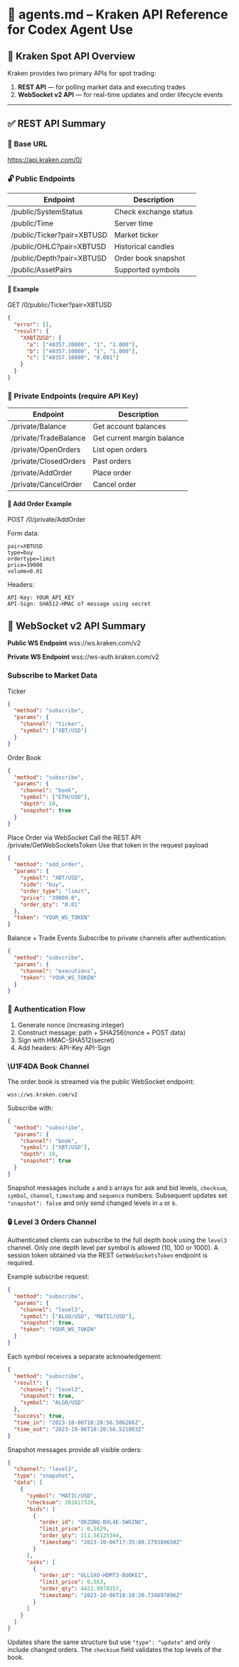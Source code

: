 # 📄 agents.md – Kraken API Reference for Codex Agent Use

## 🧭 Kraken Spot API Overview

Kraken provides two primary APIs for spot trading:

1. **REST API** — for polling market data and executing trades  
2. **WebSocket v2 API** — for real-time updates and order lifecycle events

---

## ✅ REST API Summary

### 🔗 Base URL
https://api.kraken.com/0/

### 🔓 Public Endpoints

| Endpoint                      | Description                       |
|-------------------------------|-----------------------------------|
| /public/SystemStatus          | Check exchange status             |
| /public/Time                  | Server time                       |
| /public/Ticker?pair=XBTUSD    | Market ticker                     |
| /public/OHLC?pair=XBTUSD      | Historical candles                |
| /public/Depth?pair=XBTUSD     | Order book snapshot               |
| /public/AssetPairs            | Supported symbols                 |

#### 🧪 Example
GET /0/public/Ticker?pair=XBTUSD

```json
{
  "error": [],
  "result": {
    "XXBTZUSD": {
      "a": ["40357.20000", "1", "1.000"],
      "b": ["40357.10000", "1", "1.000"],
      "c": ["40357.10000", "0.001"]
    }
  }
}
```

### 🔐 Private Endpoints (require API Key)

| Endpoint            | Description              |
|---------------------|--------------------------|
| /private/Balance    | Get account balances     |
| /private/TradeBalance | Get current margin balance |
| /private/OpenOrders | List open orders         |
| /private/ClosedOrders | Past orders            |
| /private/AddOrder   | Place order              |
| /private/CancelOrder| Cancel order             |

#### 🧪 Add Order Example

POST /0/private/AddOrder

Form data:
```
pair=XBTUSD
type=buy
ordertype=limit
price=39000
volume=0.01
```

Headers:
```
API-Key: YOUR_API_KEY
API-Sign: SHA512-HMAC of message using secret
```

## 📡 WebSocket v2 API Summary

**Public WS Endpoint**
wss://ws.kraken.com/v2

**Private WS Endpoint**
wss://ws-auth.kraken.com/v2

### Subscribe to Market Data
Ticker

```json
{
  "method": "subscribe",
  "params": {
    "channel": "ticker",
    "symbol": ["XBT/USD"]
  }
}
```
Order Book

```json
{
  "method": "subscribe",
  "params": {
    "channel": "book",
    "symbol": ["ETH/USD"],
    "depth": 10,
    "snapshot": true
  }
}
```
Place Order via WebSocket
Call the REST API /private/GetWebSocketsToken
Use that token in the request payload

```json
{
  "method": "add_order",
  "params": {
    "symbol": "XBT/USD",
    "side": "buy",
    "order_type": "limit",
    "price": "39000.0",
    "order_qty": "0.01"
  },
  "token": "YOUR_WS_TOKEN"
}
```
Balance + Trade Events
Subscribe to private channels after authentication:

```json
{
  "method": "subscribe",
  "params": {
    "channel": "executions",
    "token": "YOUR_WS_TOKEN"
  }
}
```

### 🔐 Authentication Flow

1. Generate nonce (increasing integer)
2. Construct message: path + SHA256(nonce + POST data)
3. Sign with HMAC-SHA512(secret)
4. Add headers:
API-Key
API-Sign

### \U1F4DA Book Channel

The order book is streamed via the public WebSocket endpoint:

```
wss://ws.kraken.com/v2
```

Subscribe with:

```json
{
  "method": "subscribe",
  "params": {
    "channel": "book",
    "symbol": ["XBT/USD"],
    "depth": 10,
    "snapshot": true
  }
}
```

Snapshot messages include `a` and `b` arrays for ask and bid levels,
`checksum`, `symbol`, `channel`, `timestamp` and `sequence` numbers.
Subsequent updates set `"snapshot": false` and only send changed levels
in `a` or `b`.

### 🔒 Level 3 Orders Channel

Authenticated clients can subscribe to the full depth book using the
`level3` channel. Only one depth level per symbol is allowed (10, 100 or
1000). A session token obtained via the REST `GetWebSocketsToken` endpoint
is required.

Example subscribe request:

```json
{
  "method": "subscribe",
  "params": {
    "channel": "level3",
    "symbol": ["ALGO/USD", "MATIC/USD"],
    "snapshot": true,
    "token": "YOUR_WS_TOKEN"
  }
}
```

Each symbol receives a separate acknowledgement:

```json
{
  "method": "subscribe",
  "result": {
    "channel": "level3",
    "snapshot": true,
    "symbol": "ALGO/USD"
  },
  "success": true,
  "time_in": "2023-10-06T18:20:56.506266Z",
  "time_out": "2023-10-06T18:20:56.521803Z"
}
```

Snapshot messages provide all visible orders:

```json
{
  "channel": "level3",
  "type": "snapshot",
  "data": [
    {
      "symbol": "MATIC/USD",
      "checksum": 281817320,
      "bids": [
        {
          "order_id": "O6ZQNQ-BXL4E-5WGINO",
          "limit_price": 0.5629,
          "order_qty": 111.56125344,
          "timestamp": "2023-10-06T17:35:00.279389650Z"
        }
      ],
      "asks": [
        {
          "order_id": "OLLSXO-HDMT3-BUOKEI",
          "limit_price": 0.563,
          "order_qty": 4422.9978357,
          "timestamp": "2023-10-06T18:18:20.734897896Z"
        }
      ]
    }
  ]
}
```

Updates share the same structure but use `"type": "update"` and only
include changed orders. The `checksum` field validates the top levels of
the book.
